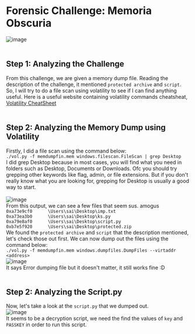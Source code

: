 # Forensic Challenge: Memoria Obscuria
![image](https://github.com/user-attachments/assets/bcf38a10-0018-4d5f-b1a3-ec88dc1ba29b)
<br>
<br>

## **Step 1: Analyzing the Challenge**
From this challenge, we are given a memory dump file. Reading the description of the challenge, it mentioned `protected archive` and `script`.
<br>
So, I will try to do a file scan using volatility to see if I can find anything useful.
Here is a useful website containing volatility commands cheatsheat, [Volatility CheatSheet](https://book.hacktricks.wiki/en/generic-methodologies-and-resources/basic-forensic-methodology/memory-dump-analysis/volatility-cheatsheet.html)
<br>
<br>

## **Step 2: Analyzing the Memory Dump using Volatility**
Firstly, I did a file scan using the command below:
<br>
`./vol.py -f memdumpfin.mem windows.filescan.FileScan | grep Desktop`
<br>
I did grep Desktop because in most cases, you will find what you need in folders such as Desktop, Documents or Downloads. Ofc you should try grepping other keywords like flag, admin, or file extensions. But if you don't really know what you are looking for, grepping for Desktop is usually a good way to start.
<br>
<br>
![image](https://github.com/user-attachments/assets/5fec2a4b-1521-47e4-97f0-d421ec15bc49)
<br>
From this output, we can see a few files that seem sus. amogus
<br>
`0xa73e9cf0      \Users\sai\Desktop\imp.txt ` <br>
`0xa73ea3b0      \Users\sai\Desktop\ks.py ` <br>
`0xa79e8af0      \Users\sai\Desktop\script.py` <br>
`0xb7e5f920      \Users\sai\Desktop\protected.zip` <br>
We found the `protected archive` and `script` that the description mentioned, let's check those out first. We can now dump out the files using the command below: <br>
`./vol.py -f memdumpfin.mem windows.dumpfiles.DumpFiles --virtaddr <address>` <br>
![image](https://github.com/user-attachments/assets/092629a1-a637-42ae-a047-0f16a2022305)
<br>
It says Error dumping file but it doesn't matter, it still works fine :D
<br>
<br>

## **Step 2: Analyzing the Script.py**
Now, let's take a look at the `script.py` that we dumped out. 
<br>
![image](https://github.com/user-attachments/assets/5a0c6081-b922-4ff5-a172-1f1a8b10dcc6)
<br>
It seems to be a decryption script, we need the find the values of `key` and `PASSKEY` in order to run this script.






